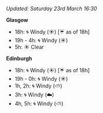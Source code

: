 *Updated: Saturday 23rd March 16:30*

**Glasgow**

* 18h: :cyclone: Windy (:sunny:) [:umbrella: as of 18h]
* 19h - 4h: :cyclone: Windy (:sunny:)
* 5h: :sunny: Clear

**Edinburgh**

* 18h: :cyclone: Windy (:sunny:) [:umbrella: as of 18h]
* 19h - 0h: :cyclone: Windy (:sunny:)
* 1h, 2h: :cyclone: Windy (:partly_sunny:)
* 3h: :cyclone: Windy (:cloud:)
* 4h, 5h: :cyclone: Windy (:partly_sunny:)
